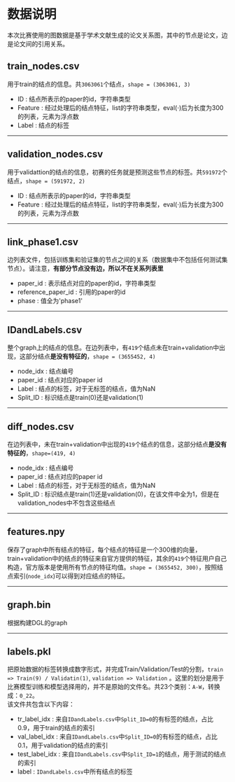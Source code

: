 # 数据说明

本次比赛使用的图数据是基于学术文献生成的论文关系图，其中的节点是论文，边是论文间的引用关系。

## train_nodes.csv
用于train的结点的信息。共`3063061`个结点，`shape = (3063061, 3)`
- ID : 结点所表示的paper的id，字符串类型
- Feature : 经过处理后的结点特征，list的字符串类型，eval($\cdot$)后为长度为300的列表，元素为浮点数
- Label : 结点的标签

---

## validation_nodes.csv
用于validattion的结点的信息，初赛的任务就是预测这些节点的标签。共`591972`个结点，`shape = (591972, 2)`
- ID : 结点所表示的paper的id，字符串类型
- Feature : 经过处理后的结点特征，list的字符串类型，eval($\cdot$)后为长度为300的列表，元素为浮点数

---

## link_phase1.csv
边列表文件，包括训练集和验证集的节点之间的关系（数据集中不包括任何测试集节点）。请注意，**有部分节点没有边，所以不在关系列表里**
- paper_id : 表示结点对应的paper的id，字符串类型
- reference_paper_id : 引用的paper的id
- phase : 值全为'phase1'

---

## IDandLabels.csv
整个graph上的结点的信息。在边列表中，有`419`个结点未在train+validation中出现，这部分结点**是没有特征的**，`shape = (3655452, 4)`
- node_idx : 结点编号
- paper_id : 结点对应的paper id
- Label    : 结点的标签，对于无标签的结点，值为NaN
- Split_ID : 标识结点是train(0)还是validation(1)

---

## diff_nodes.csv
在边列表中，未在train+validation中出现的`419`个结点的信息，这部分结点**是没有特征的**，`shape=(419, 4)`

- node_idx : 结点编号
- paper_id : 结点对应的paper id
- Label    : 结点的标签，对于无标签的结点，值为NaN
- Split_ID : 标识结点是train(1)还是validation(0)，在该文件中全为1，但是在validation_nodes中不包含这些结点

---

## features.npy
保存了graph中所有结点的特征，每个结点的特征是一个300维的向量，train+validation中的结点的特征来自官方提供的特征，其余的`419`个特征用户自己构造，官方版本是使用所有节点的特征均值。`shape = (3655452, 300)`，按照结点索引(`node_idx`)可以得到对应结点的特征。

---

## graph.bin
根据构建DGL的graph

---

## labels.pkl
把原始数据的标签转换成数字形式，并完成Train/Validation/Test的分割，`train => Train(9) / Validatin(1)`, `validation => Validation` 。这里的划分是用于比赛模型训练和模型选择用的，并不是原始的文件名。共23个类别：`A-W`，转换成：`0_22`。  
该文件共包含以下内容：
- tr_label_idx : 来自`IDandLabels.csv`中`Split_ID=0`的有标签的结点，占比0.9，用于train的结点的索引
- val_label_idx : 来自`IDandLabels.csv`中`Split_ID=0`的有标签的结点，占比0.1，用于validation的结点的索引
- test_label_idx : 来自`IDandLabels.csv`中`Split_ID=1`的结点，用于测试的结点的索引
- label : `IDandLabels.csv`中所有结点的标签